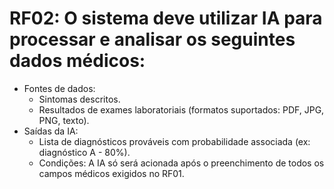 # RF02: O sistema deve utilizar IA para processar e analisar os seguintes dados médicos:

- Fontes de dados:
  - Sintomas descritos.
  - Resultados de exames laboratoriais (formatos suportados: PDF, JPG, PNG, texto).
- Saídas da IA:
  - Lista de diagnósticos prováveis com probabilidade associada (ex: diagnóstico A - 80%).
  - Condições: A IA só será acionada após o preenchimento de todos os campos médicos exigidos no RF01.
